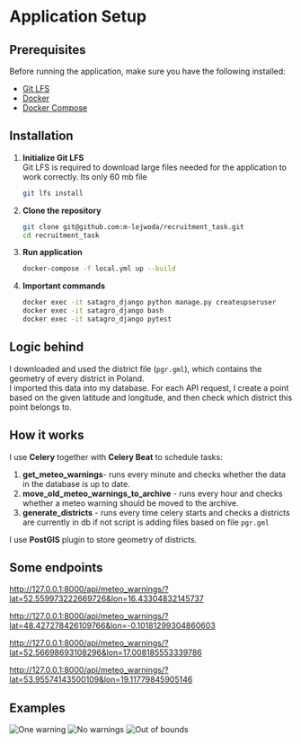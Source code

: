 # Application Setup

## Prerequisites

Before running the application, make sure you have the following installed:

- [Git LFS](https://git-lfs.com/)  
- [Docker](https://docs.docker.com/get-docker/)  
- [Docker Compose](https://docs.docker.com/compose/install/)  

## Installation

1. **Initialize Git LFS**  
   Git LFS is required to download large files needed for the application to work correctly. Its only 60 mb file
   ```bash
   git lfs install
   
2. **Clone the repository**
   ```bash
   git clone git@github.com:m-lejwoda/recruitment_task.git
   cd recruitment_task
3. **Run application**
    ```bash
    docker-compose -f local.yml up --build
4. **Important commands**
   ```bash
   docker exec -it satagro_django python manage.py createupseruser
   docker exec -it satagro_django bash
   docker exec -it satagro_django pytest

## Logic behind
I downloaded and used the district file (`pgr.gml`), which contains the geometry of every district in Poland.  
I imported this data into my database. For each API request, I create a point based on the given latitude and longitude, and then check which district this point belongs to.

## How it works
I use **Celery** together with **Celery Beat** to schedule tasks:
1. **get_meteo_warnings**- runs every minute and checks whether the data in the database is up to date.  
2. **move_old_meteo_warnings_to_archive** - runs every hour and checks whether a meteo warning should be moved to the archive.
3. **generate_districts** - runs every time celery starts and checks a districts are currently in db if not script is adding files based on file `pgr.gml`

I use **PostGIS** plugin to store geometry of districts.

## Some endpoints
http://127.0.0.1:8000/api/meteo_warnings/?lat=52.559973222669726&lon=16.43304832145737

http://127.0.0.1:8000/api/meteo_warnings/?lat=48.427278426109766&lon=-0.10181299304860603

http://127.0.0.1:8000/api/meteo_warnings/?lat=52.56698693108296&lon=17.008185553339786

http://127.0.0.1:8000/api/meteo_warnings/?lat=53.95574143500109&lon=19.11779845905146

## Examples
![One warning](images/one_warning.png)
![No warnings](images/no_warnings.png)
![Out of bounds](images/out_of_bounds.png)

